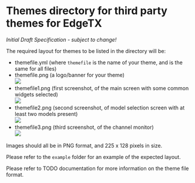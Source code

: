 # Themes directory for third party themes for EdgeTX

*Initial Draft Specification - subject to change!*

The required layout for themes to be listed in the directory will be:
- themefile.yml (where `themefile` is the name of your theme, and is the same for all files)  
- themefile.png (a logo/banner for your theme)  
  <img src="https://raw.githubusercontent.com/EdgeTX/themes/main/example/ETX.png">
- themefile1.png (first screenshot, of the main screen with some common widgets selected)  
  <img src="https://github.com/EdgeTX/themes/blob/main/example/ETX1.png">  
- themefile2.png (second screenshot, of model selection screen with at least two models present)  
  <img src="https://github.com/EdgeTX/themes/blob/main/example/ETX2.png">  
- themefile3.png (third screenshot, of the channel monitor)  
  <img src="https://github.com/EdgeTX/themes/blob/main/example/ETX3.png">  

Images should all be in PNG format, and 225 x 128 pixels in size.

Please refer to the `example` folder for an example of the expected layout.

Please refer to TODO documentation for more information on the theme file format.
